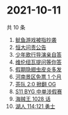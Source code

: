 # 2021-10-11

共 10 条

<!-- BEGIN -->
<!-- 最后更新时间 Mon Oct 11 2021 00:08:15 GMT+0800 (China Standard Time) -->

1. [鱿鱼游戏被指抄袭](https://www.zhihu.com/search?q=鱿鱼游戏)
1. [恒大问责公告](https://www.zhihu.com/search?q=恒大)
1. [少年歌行导演亲自答](https://www.zhihu.com/search?q=少年歌行)
1. [维伦纽瓦提问等你答](https://www.zhihu.com/search?q=维伦纽瓦)
1. [假期隐翅虫皮炎多发](https://www.zhihu.com/search?q=隐翅虫)
1. [河南景区免票 1 个月](https://www.zhihu.com/search?q=河南景区)
1. [茶队 2:0 掀翻 OG](https://www.zhihu.com/search?q=og)
1. [S11 BYG 中单涉假赛](https://www.zhihu.com/search?q=byg)
1. [海贼王 1028 话](https://www.zhihu.com/search?q=海贼王)
1. [湖人 114:121 勇士](https://www.zhihu.com/search?q=勇士)

<!-- END -->
